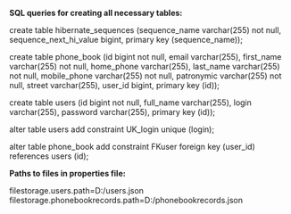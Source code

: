 
<b>SQL queries for creating all necessary tables:</b>

create table hibernate_sequences (sequence_name varchar(255) not null, 	sequence_next_hi_value bigint, primary key (sequence_name));

create table phone_book (id bigint not null, email varchar(255), first_name varchar(255) not null, home_phone varchar(255), last_name varchar(255) not null, mobile_phone varchar(255) not null, patronymic varchar(255) not null, street varchar(255), user_id bigint, primary key (id));

create table users (id bigint not null, full_name varchar(255), login varchar(255), password varchar(255), primary key (id));

alter table users add constraint UK_login unique (login);

alter table phone_book add constraint FKuser foreign key (user_id) references users (id);

<b>Paths to files in properties file:</b>

filestorage.users.path=D:/users.json<br>
filestorage.phonebookrecords.path=D:/phonebookrecords.json
